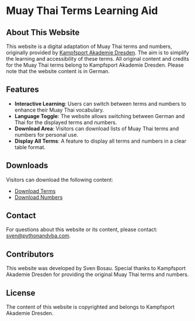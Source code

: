 # Muay Thai Terms Learning Aid

## About This Website

This website is a digital adaptation of Muay Thai terms and numbers, originally provided by [Kampfsport Akademie Dresden](https://kampfsport-akademie.de/). The aim is to simplify the learning and accessibility of these terms. All original content and credits for the Muay Thai terms belong to Kampfsport Akademie Dresden. Please note that the website content is in German.

## Features

- **Interactive Learning**: Users can switch between terms and numbers to enhance their Muay Thai vocabulary.
- **Language Toggle**: The website allows switching between German and Thai for the displayed terms and numbers.
- **Download Area**: Visitors can download lists of Muay Thai terms and numbers for personal use.
- **Display All Terms**: A feature to display all terms and numbers in a clear table format.

## Downloads

Visitors can download the following content:
- [Download Terms](https://raw.githubusercontent.com/sven-bo/MuayThaiTermsApp/main/assets/static/Begriffe_Muay_Thai.jpg)
- [Download Numbers](https://raw.githubusercontent.com/sven-bo/MuayThaiTermsApp/main/assets/static/Zahlen_Muay_Thai.jpg)


## Contact

For questions about this website or its content, please contact: [sven@pythonandvba.com](mailto:sven@pythonandvba.com).

## Contributors

This website was developed by Sven Bosau. Special thanks to Kampfsport Akademie Dresden for providing the original Muay Thai terms and numbers.

## License

The content of this website is copyrighted and belongs to Kampfsport Akademie Dresden.
